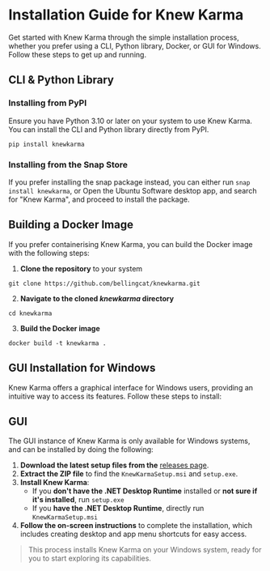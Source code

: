# Installation Guide for Knew Karma
Get started with Knew Karma through the simple installation process, whether you prefer using a CLI, Python library, Docker, or GUI for Windows. Follow these steps to get up and running.

## CLI & Python Library
### Installing from PyPI
Ensure you have Python 3.10 or later on your system to use Knew Karma. You can install the CLI and Python library directly from PyPI.
```commandline
pip install knewkarma
```
### Installing from the Snap Store
If you prefer installing the snap package instead, you can either run `snap install knewkarma`, or Open the Ubuntu Software desktop app, and search for "Knew Karma", and proceed to install the package.

## Building a Docker Image
If you prefer containerising Knew Karma, you can build the Docker image with the following steps:

1. **Clone the repository** to your system
```
git clone https://github.com/bellingcat/knewkarma.git
``` 
2. **Navigate to the cloned *knewkarma* directory**
```
cd knewkarma
```

3. **Build the Docker image**
```
docker build -t knewkarma .
```

## GUI Installation for Windows
Knew Karma offers a graphical interface for Windows users, providing an intuitive way to access its features. Follow these steps to install:

## GUI
The GUI instance of Knew Karma is only available for Windows systems, and can be installed by doing the following:

1. **Download the latest setup files from the** [releases page](https://github.com/bellingcat/knewkarma/releases/latest).
2. **Extract the ZIP file** to find the `KnewKarmaSetup.msi` and `setup.exe`.
3. **Install Knew Karma**:
   * If you **don't have the .NET Desktop Runtime** installed or **not sure if it's installed**, run `setup.exe`
   * If you **have the .NET Desktop Runtime**, directly run `KnewKarmaSetup.msi`
4. **Follow the on-screen instructions** to complete the installation, which includes creating desktop and app menu shortcuts for easy access.
> This process installs Knew Karma on your Windows system, ready for you to start exploring its capabilities.
